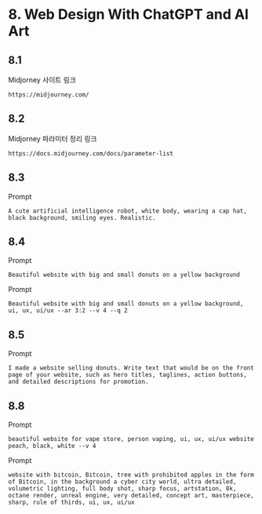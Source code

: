 # 8. Web Design With ChatGPT and AI Art

## 8.1
Midjorney 사이트 링크
```
https://midjourney.com/
```
## 8.2
Midjorney 파라미터 정리 링크
```
https://docs.midjourney.com/docs/parameter-list
```
## 8.3
Prompt
```
A cute artificial intelligence robot, white body, wearing a cap hat, black background, smiling eyes. Realistic.
```
## 8.4
Prompt
```
Beautiful website with big and small donuts on a yellow background
```
Prompt
```
Beautiful website with big and small donuts on a yellow background, ui, ux, ui/ux --ar 3:2 --v 4 --q 2
```
## 8.5
Prompt
```
I made a website selling donuts. Write text that would be on the front page of your website, such as hero titles, taglines, action buttons, and detailed descriptions for promotion.
```
## 8.8
Prompt
```
beautiful website for vape store, person vaping, ui, ux, ui/ux website peach, black, white --v 4
```
Prompt
```
website with bitcoin, Bitcoin, tree with prohibited apples in the form of Bitcoin, in the background a cyber city world, ultra detailed, volumetric lighting, full body shot, sharp focus, artstation, 8k, octane render, unreal engine, very detailed, concept art, masterpiece, sharp, rule of thirds, ui, ux, ui/ux
```
